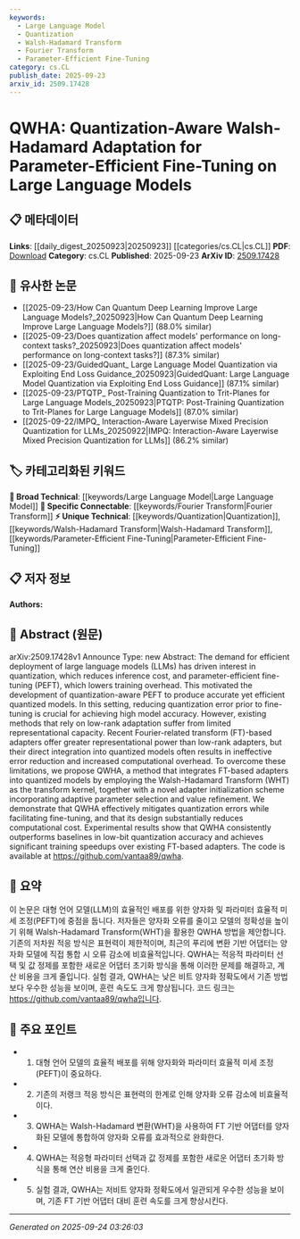 ```yaml
---
keywords:
  - Large Language Model
  - Quantization
  - Walsh-Hadamard Transform
  - Fourier Transform
  - Parameter-Efficient Fine-Tuning
category: cs.CL
publish_date: 2025-09-23
arxiv_id: 2509.17428
---
```


<!-- KEYWORD_LINKING_METADATA:
{
  "processed_timestamp": "2025-09-24T03:26:03.089951",
  "vocabulary_version": "1.0",
  "selected_keywords": [
    "Large Language Model",
    "Quantization",
    "Walsh-Hadamard Transform",
    "Fourier Transform",
    "Parameter-Efficient Fine-Tuning"
  ],
  "rejected_keywords": [],
  "similarity_scores": {
    "Large Language Model": 0.85,
    "Quantization": 0.8,
    "Walsh-Hadamard Transform": 0.78,
    "Fourier Transform": 0.75,
    "Parameter-Efficient Fine-Tuning": 0.77
  },
  "extraction_method": "AI_prompt_based",
  "budget_applied": true,
  "candidates_json": {
    "candidates": [
      {
        "surface": "Large Language Models",
        "canonical": "Large Language Model",
        "aliases": [
          "LLMs"
        ],
        "category": "broad_technical",
        "rationale": "Large Language Models are central to the paper's focus on quantization and fine-tuning, linking to broader discussions in NLP and AI.",
        "novelty_score": 0.45,
        "connectivity_score": 0.9,
        "specificity_score": 0.65,
        "link_intent_score": 0.85
      },
      {
        "surface": "Quantization",
        "canonical": "Quantization",
        "aliases": [
          "Quantized Models"
        ],
        "category": "unique_technical",
        "rationale": "Quantization is a key technical focus of the paper, crucial for efficient model deployment and fine-tuning.",
        "novelty_score": 0.68,
        "connectivity_score": 0.75,
        "specificity_score": 0.78,
        "link_intent_score": 0.8
      },
      {
        "surface": "Walsh-Hadamard Transform",
        "canonical": "Walsh-Hadamard Transform",
        "aliases": [
          "WHT"
        ],
        "category": "unique_technical",
        "rationale": "The Walsh-Hadamard Transform is a novel approach proposed in the paper, enhancing the representational capacity of quantized models.",
        "novelty_score": 0.72,
        "connectivity_score": 0.7,
        "specificity_score": 0.82,
        "link_intent_score": 0.78
      },
      {
        "surface": "Fourier-related Transform",
        "canonical": "Fourier Transform",
        "aliases": [
          "FT-based Adapters"
        ],
        "category": "specific_connectable",
        "rationale": "Fourier-related Transforms are discussed as a comparative method, linking to broader mathematical techniques in signal processing.",
        "novelty_score": 0.5,
        "connectivity_score": 0.8,
        "specificity_score": 0.7,
        "link_intent_score": 0.75
      },
      {
        "surface": "Parameter-Efficient Fine-Tuning",
        "canonical": "Parameter-Efficient Fine-Tuning",
        "aliases": [
          "PEFT"
        ],
        "category": "unique_technical",
        "rationale": "PEFT is a central theme in the paper, addressing the need for efficient model adaptation with minimal parameter updates.",
        "novelty_score": 0.65,
        "connectivity_score": 0.78,
        "specificity_score": 0.8,
        "link_intent_score": 0.77
      }
    ],
    "ban_list_suggestions": [
      "method",
      "experiment",
      "performance"
    ]
  },
  "decisions": [
    {
      "candidate_surface": "Large Language Models",
      "resolved_canonical": "Large Language Model",
      "decision": "linked",
      "scores": {
        "novelty": 0.45,
        "connectivity": 0.9,
        "specificity": 0.65,
        "link_intent": 0.85
      }
    },
    {
      "candidate_surface": "Quantization",
      "resolved_canonical": "Quantization",
      "decision": "linked",
      "scores": {
        "novelty": 0.68,
        "connectivity": 0.75,
        "specificity": 0.78,
        "link_intent": 0.8
      }
    },
    {
      "candidate_surface": "Walsh-Hadamard Transform",
      "resolved_canonical": "Walsh-Hadamard Transform",
      "decision": "linked",
      "scores": {
        "novelty": 0.72,
        "connectivity": 0.7,
        "specificity": 0.82,
        "link_intent": 0.78
      }
    },
    {
      "candidate_surface": "Fourier-related Transform",
      "resolved_canonical": "Fourier Transform",
      "decision": "linked",
      "scores": {
        "novelty": 0.5,
        "connectivity": 0.8,
        "specificity": 0.7,
        "link_intent": 0.75
      }
    },
    {
      "candidate_surface": "Parameter-Efficient Fine-Tuning",
      "resolved_canonical": "Parameter-Efficient Fine-Tuning",
      "decision": "linked",
      "scores": {
        "novelty": 0.65,
        "connectivity": 0.78,
        "specificity": 0.8,
        "link_intent": 0.77
      }
    }
  ]
}
-->

# QWHA: Quantization-Aware Walsh-Hadamard Adaptation for Parameter-Efficient Fine-Tuning on Large Language Models

## 📋 메타데이터

**Links**: [[daily_digest_20250923|20250923]] [[categories/cs.CL|cs.CL]]
**PDF**: [Download](https://arxiv.org/pdf/2509.17428.pdf)
**Category**: cs.CL
**Published**: 2025-09-23
**ArXiv ID**: [2509.17428](https://arxiv.org/abs/2509.17428)

## 🔗 유사한 논문
- [[2025-09-23/How Can Quantum Deep Learning Improve Large Language Models?_20250923|How Can Quantum Deep Learning Improve Large Language Models?]] (88.0% similar)
- [[2025-09-23/Does quantization affect models' performance on long-context tasks?_20250923|Does quantization affect models' performance on long-context tasks?]] (87.3% similar)
- [[2025-09-23/GuidedQuant_ Large Language Model Quantization via Exploiting End Loss Guidance_20250923|GuidedQuant: Large Language Model Quantization via Exploiting End Loss Guidance]] (87.1% similar)
- [[2025-09-23/PTQTP_ Post-Training Quantization to Trit-Planes for Large Language Models_20250923|PTQTP: Post-Training Quantization to Trit-Planes for Large Language Models]] (87.0% similar)
- [[2025-09-22/IMPQ_ Interaction-Aware Layerwise Mixed Precision Quantization for LLMs_20250922|IMPQ: Interaction-Aware Layerwise Mixed Precision Quantization for LLMs]] (86.2% similar)

## 🏷️ 카테고리화된 키워드
**🧠 Broad Technical**: [[keywords/Large Language Model|Large Language Model]]
**🔗 Specific Connectable**: [[keywords/Fourier Transform|Fourier Transform]]
**⚡ Unique Technical**: [[keywords/Quantization|Quantization]], [[keywords/Walsh-Hadamard Transform|Walsh-Hadamard Transform]], [[keywords/Parameter-Efficient Fine-Tuning|Parameter-Efficient Fine-Tuning]]

## 📋 저자 정보

**Authors:** 

## 📄 Abstract (원문)

arXiv:2509.17428v1 Announce Type: new 
Abstract: The demand for efficient deployment of large language models (LLMs) has driven interest in quantization, which reduces inference cost, and parameter-efficient fine-tuning (PEFT), which lowers training overhead. This motivated the development of quantization-aware PEFT to produce accurate yet efficient quantized models. In this setting, reducing quantization error prior to fine-tuning is crucial for achieving high model accuracy. However, existing methods that rely on low-rank adaptation suffer from limited representational capacity. Recent Fourier-related transform (FT)-based adapters offer greater representational power than low-rank adapters, but their direct integration into quantized models often results in ineffective error reduction and increased computational overhead. To overcome these limitations, we propose QWHA, a method that integrates FT-based adapters into quantized models by employing the Walsh-Hadamard Transform (WHT) as the transform kernel, together with a novel adapter initialization scheme incorporating adaptive parameter selection and value refinement. We demonstrate that QWHA effectively mitigates quantization errors while facilitating fine-tuning, and that its design substantially reduces computational cost. Experimental results show that QWHA consistently outperforms baselines in low-bit quantization accuracy and achieves significant training speedups over existing FT-based adapters. The code is available at https://github.com/vantaa89/qwha.

## 📝 요약

이 논문은 대형 언어 모델(LLM)의 효율적인 배포를 위한 양자화 및 파라미터 효율적 미세 조정(PEFT)에 중점을 둡니다. 저자들은 양자화 오류를 줄이고 모델의 정확성을 높이기 위해 Walsh-Hadamard Transform(WHT)을 활용한 QWHA 방법을 제안합니다. 기존의 저차원 적응 방식은 표현력이 제한적이며, 최근의 푸리에 변환 기반 어댑터는 양자화 모델에 직접 통합 시 오류 감소에 비효율적입니다. QWHA는 적응적 파라미터 선택 및 값 정제를 포함한 새로운 어댑터 초기화 방식을 통해 이러한 문제를 해결하고, 계산 비용을 크게 줄입니다. 실험 결과, QWHA는 낮은 비트 양자화 정확도에서 기존 방법보다 우수한 성능을 보이며, 훈련 속도도 크게 향상됩니다. 코드 링크는 https://github.com/vantaa89/qwha입니다.

## 🎯 주요 포인트

- 1. 대형 언어 모델의 효율적 배포를 위해 양자화와 파라미터 효율적 미세 조정(PEFT)이 중요하다.
- 2. 기존의 저랭크 적응 방식은 표현력의 한계로 인해 양자화 오류 감소에 비효율적이다.
- 3. QWHA는 Walsh-Hadamard 변환(WHT)을 사용하여 FT 기반 어댑터를 양자화된 모델에 통합하여 양자화 오류를 효과적으로 완화한다.
- 4. QWHA는 적응형 파라미터 선택과 값 정제를 포함한 새로운 어댑터 초기화 방식을 통해 연산 비용을 크게 줄인다.
- 5. 실험 결과, QWHA는 저비트 양자화 정확도에서 일관되게 우수한 성능을 보이며, 기존 FT 기반 어댑터 대비 훈련 속도를 크게 향상시킨다.


---

*Generated on 2025-09-24 03:26:03*